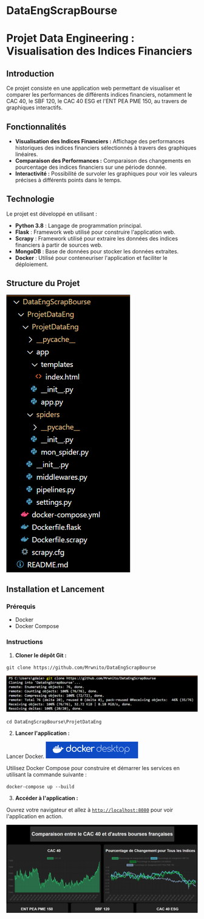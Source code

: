 # DataEngScrapBourse

# Projet Data Engineering : Visualisation des Indices Financiers

## Introduction

Ce projet consiste en une application web permettant de visualiser et comparer les performances de différents indices financiers, notamment le CAC 40, le SBF 120, le CAC 40 ESG et l'ENT PEA PME 150, au travers de graphiques interactifs.

## Fonctionnalités

- **Visualisation des Indices Financiers :** Affichage des performances historiques des indices financiers sélectionnés à travers des graphiques linéaires.
- **Comparaison des Performances :** Comparaison des changements en pourcentage des indices financiers sur une période donnée.
- **Interactivité :** Possibilité de survoler les graphiques pour voir les valeurs précises à différents points dans le temps.

## Technologie

Le projet est développé en utilisant :

- **Python 3.8** : Langage de programmation principal.
- **Flask** : Framework web utilisé pour construire l'application web.
- **Scrapy** : Framework utilisé pour extraire les données des indices financiers à partir de sources web.
- **MongoDB** : Base de données pour stocker les données extraites.
- **Docker** : Utilisé pour conteneuriser l'application et faciliter le déploiement.

## Structure du Projet

![Structure](/DataEngImages/Structure.png)


## Installation et Lancement

### Prérequis

- Docker
- Docker Compose

### Instructions

1. **Cloner le dépôt Git :**

`git clone https://github.com/Mrwnito/DataEngScrapBourse`

![Build](/DataEngImages/Build.png)

`cd DataEngScrapBourse\ProjetDataEng`

2. **Lancer l'application :**

Lancer Docker. ![Docker](/DataEngImages/Docker.png)

Utilisez Docker Compose pour construire et démarrer les services en utilisant la commande suivante :

`docker-compose up --build`

3. **Accéder à l'application :**

Ouvrez votre navigateur et allez à [`http://localhost:8080`](http://localhost:8080/) pour voir l'application en action.


![Visuel](/DataEngImages/Visuel.png)



